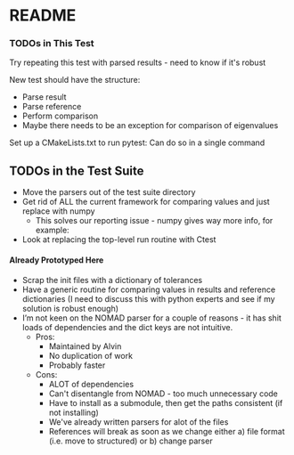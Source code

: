# README

### TODOs in This Test
Try repeating this test with parsed results - need to know if it's robust 

New test should have the structure:
* Parse result
* Parse reference
* Perform comparison
* Maybe there needs to be an exception for comparison of eigenvalues 

Set up a CMakeLists.txt to run pytest: Can do so in a single command

## TODOs in the Test Suite
* Move the parsers out of the test suite directory
* Get rid of ALL the current framework for comparing values and just replace with numpy
    * This solves our reporting issue - numpy gives way more info, for example:
* Look at replacing the top-level run routine with Ctest
  
#### Already Prototyped Here 
* Scrap the init files with a dictionary of tolerances 
* Have a generic routine for comparing values in results and reference dictionaries (I need to discuss this with python experts and see if my solution is robust enough)
* I’m not keen on the NOMAD parser for a couple of reasons - it has shit loads of dependencies and the dict keys are not intuitive.
    * Pros: 
      * Maintained by Alvin
      * No duplication of work   
      * Probably faster
    * Cons:
      * ALOT of dependencies
      * Can't disentangle from NOMAD - too much unnecessary code
      * Have to install as a submodule, then get the paths consistent (if not installing)  
      * We've already written parsers for alot of the files
      * References will break as soon as we change either a) file format (i.e. move to structured) or b) change parser
    
